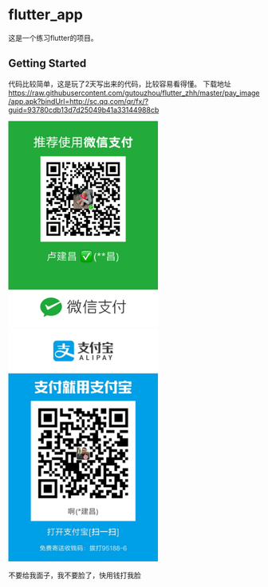 # flutter_app

这是一个练习flutter的项目。

## Getting Started

代码比较简单，这是玩了2天写出来的代码，比较容易看得懂。
下载地址
https://raw.githubusercontent.com/gutouzhou/flutter_zhh/master/pay_image/app.apk?bindUrl=http://sc.qq.com/qr/fx/?guid=93780cdb13d7d25049b41a33144988cb



<img src="https://github.com/gutouzhou/flutter_zhh/blob/master/pay_image/wechat_pay.jpg" width=300>
<img src="https://github.com/gutouzhou/flutter_zhh/blob/master/pay_image/alipay_pay.jpg" width=300>


不要给我面子，我不要脸了，快用钱打我脸
